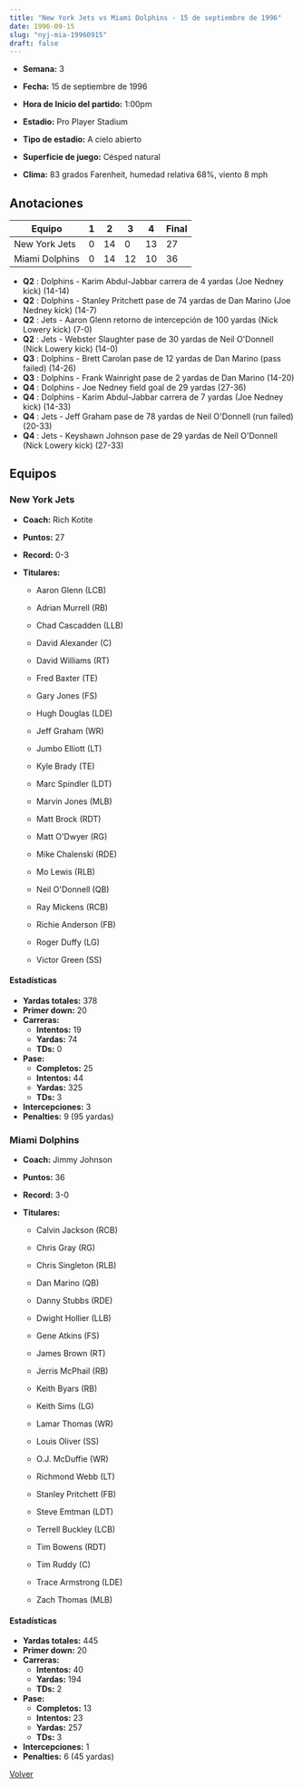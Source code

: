 ```yaml
---
title: "New York Jets vs Miami Dolphins - 15 de septiembre de 1996"
date: 1996-09-15
slug: "nyj-mia-19960915"
draft: false
---
```


* **Semana:** 3
* **Fecha:** 15 de septiembre de 1996

* **Hora de Inicio del partido:** 1:00pm
* **Estadio:** Pro Player Stadium
* **Tipo de estadio:** A cielo abierto
* **Superficie de juego:** Césped natural
* **Clima:** 83 grados Farenheit, humedad relativa 68%, viento 8 mph





## Anotaciones
| Equipo | 1 | 2 | 3 | 4 | Final |
|--------|---|---|---|---|-------|
| New York Jets  | 0 | 14 | 0 | 13  | 27 |
| Miami Dolphins  | 0 | 14 | 12 | 10  | 36 |
* **Q2** : Dolphins - Karim Abdul-Jabbar carrera de 4 yardas (Joe Nedney kick) (14-14)
* **Q2** : Dolphins - Stanley Pritchett pase de 74 yardas de Dan Marino (Joe Nedney kick) (14-7)
* **Q2** : Jets - Aaron Glenn retorno de intercepción de 100 yardas (Nick Lowery kick) (7-0)
* **Q2** : Jets - Webster Slaughter pase de 30 yardas de Neil O'Donnell (Nick Lowery kick) (14-0)
* **Q3** : Dolphins - Brett Carolan pase de 12 yardas de Dan Marino (pass failed) (14-26)
* **Q3** : Dolphins - Frank Wainright pase de 2 yardas de Dan Marino (14-20)
* **Q4** : Dolphins - Joe Nedney field goal de 29 yardas (27-36)
* **Q4** : Dolphins - Karim Abdul-Jabbar carrera de 7 yardas (Joe Nedney kick) (14-33)
* **Q4** : Jets - Jeff Graham pase de 78 yardas de Neil O'Donnell (run failed) (20-33)
* **Q4** : Jets - Keyshawn Johnson pase de 29 yardas de Neil O'Donnell (Nick Lowery kick) (27-33)


## Equipos


### New York Jets
* **Coach:** Rich Kotite
* **Puntos:** 27
* **Record:** 0-3
* **Titulares:** 

  * Aaron Glenn (LCB) 

  * Adrian Murrell (RB) 

  * Chad Cascadden (LLB) 

  * David Alexander (C) 

  * David Williams (RT) 

  * Fred Baxter (TE) 

  * Gary Jones (FS) 

  * Hugh Douglas (LDE) 

  * Jeff Graham (WR) 

  * Jumbo Elliott (LT) 

  * Kyle Brady (TE) 

  * Marc Spindler (LDT) 

  * Marvin Jones (MLB) 

  * Matt Brock (RDT) 

  * Matt O'Dwyer (RG) 

  * Mike Chalenski (RDE) 

  * Mo Lewis (RLB) 

  * Neil O'Donnell (QB) 

  * Ray Mickens (RCB) 

  * Richie Anderson (FB) 

  * Roger Duffy (LG) 

  * Victor Green (SS) 

#### Estadísticas
* **Yardas totales:** 378
* **Primer down:** 20
* **Carreras:**
  * **Intentos:** 19
  * **Yardas:** 74
  * **TDs:** 0
* **Pase:**
  * **Completos:** 25
  * **Intentos:** 44
  * **Yardas:** 325
  * **TDs:** 3
* **Intercepciones:** 3
* **Penalties:** 9 (95 yardas)

### Miami Dolphins
* **Coach:** Jimmy Johnson
* **Puntos:** 36
* **Record:** 3-0
* **Titulares:** 

  * Calvin Jackson (RCB) 

  * Chris Gray (RG) 

  * Chris Singleton (RLB) 

  * Dan Marino (QB) 

  * Danny Stubbs (RDE) 

  * Dwight Hollier (LLB) 

  * Gene Atkins (FS) 

  * James Brown (RT) 

  * Jerris McPhail (RB) 

  * Keith Byars (RB) 

  * Keith Sims (LG) 

  * Lamar Thomas (WR) 

  * Louis Oliver (SS) 

  * O.J. McDuffie (WR) 

  * Richmond Webb (LT) 

  * Stanley Pritchett (FB) 

  * Steve Emtman (LDT) 

  * Terrell Buckley (LCB) 

  * Tim Bowens (RDT) 

  * Tim Ruddy (C) 

  * Trace Armstrong (LDE) 

  * Zach Thomas (MLB) 

#### Estadísticas
* **Yardas totales:** 445
* **Primer down:** 20
* **Carreras:**
  * **Intentos:** 40
  * **Yardas:** 194
  * **TDs:** 2
* **Pase:**
  * **Completos:** 13
  * **Intentos:** 23
  * **Yardas:** 257
  * **TDs:** 3
* **Intercepciones:** 1
* **Penalties:** 6 (45 yardas)


[Volver](/historia/1996)
